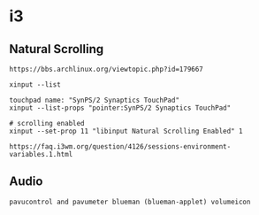 # i3

## Natural Scrolling
	https://bbs.archlinux.org/viewtopic.php?id=179667

	xinput --list

	touchpad name: "SynPS/2 Synaptics TouchPad"
	xinput --list-props "pointer:SynPS/2 Synaptics TouchPad"

	# scrolling enabled
	xinput --set-prop 11 "libinput Natural Scrolling Enabled" 1

	https://faq.i3wm.org/question/4126/sessions-environment-variables.1.html

## Audio

	pavucontrol and pavumeter blueman (blueman-applet) volumeicon
